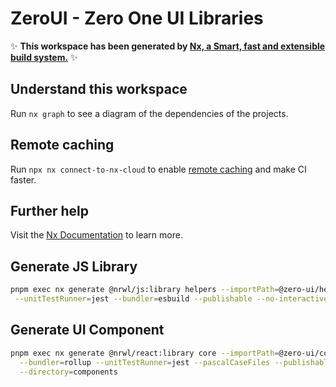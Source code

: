 # ZeroUI - Zero One UI Libraries

✨ **This workspace has been generated by [Nx, a Smart, fast and extensible build system.](https://nx.dev)** ✨

## Understand this workspace

Run `nx graph` to see a diagram of the dependencies of the projects.

## Remote caching

Run `npx nx connect-to-nx-cloud` to enable [remote caching](https://nx.app) and make CI faster.

## Further help

Visit the [Nx Documentation](https://nx.dev) to learn more.

## Generate JS Library

```sh
pnpm exec nx generate @nrwl/js:library helpers --importPath=@zero-ui/helpers \
 --unitTestRunner=jest --bundler=esbuild --publishable --no-interactive
```

## Generate UI Component

```sh
pnpm exec nx generate @nrwl/react:library core --importPath=@zero-ui/core --style=none \
  --bundler=rollup --unitTestRunner=jest --pascalCaseFiles --publishable --no-interactive \
  --directory=components
```
